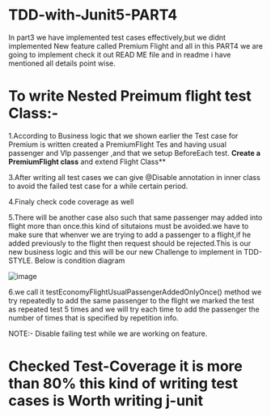 # TDD-with-Junit5-PART4
In part3 we have implemented test cases effectively,but we didnt implemented New feature called Premium Flight and all in this PART4 we are going to implement check it out READ ME file and in readme i have mentioned all details point wise.

# To write Nested Preimum flight test Class:-

1.According to Business logic that we shown earlier the Test case for Premium is written  created a PremiumFlight Tes and having usual passenger and VIp passenger ,and
that we setup BeforeEach test. **Create a PremiumFlight class** and extend Flight Class**

3.After writing all test cases we can give @Disable annotation in inner class to avoid the failed test case for a while certain period.

4.Finaly check code coverage as well

5.There will be another case also such that same passenger may added into flight more than once.this kind of situtaions must be avoided.we have to make sure that whenver
we are trying to add a passenger to a flight,if he added previously to the flight then request should be rejected.This is our new business logic and this will
be our new Challenge to implement in TDD-STYLE. Below is condition diagram

![image](https://user-images.githubusercontent.com/108732167/236161310-d7e51c90-3a6a-4684-8e05-8876d7aa53a2.png)

6.we call it testEconomyFlightUsualPassengerAddedOnlyOnce() method we try repeatedly to add the same passenger to the flight we marked the test as repeated test 5 times and we will try each time to add the passenger the number of times that is specified by repetition info.

NOTE:- Disable failing test while we are working on feature.

# Checked Test-Coverage it is more than 80% this kind of writing test cases is Worth writing j-unit


